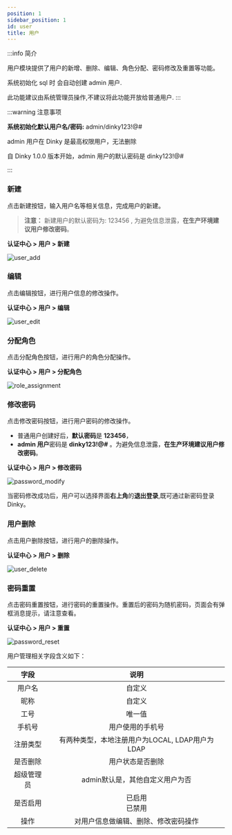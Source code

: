 ```yaml
---
position: 1
sidebar_position: 1
id: user
title: 用户
---
```


:::info 简介

用户模块提供了用户的新增、删除、编辑、角色分配、密码修改及重置等功能。

系统初始化 sql 时 会自动创建 admin 用户.

此功能建议由系统管理员操作,不建议将此功能开放给普通用户.
:::

:::warning 注意事项

**系统初始化默认用户名/密码:** admin/dinky123!@#

admin 用户在 Dinky 是最高权限用户，无法删除

自 Dinky 1.0.0 版本开始，admin 用户的默认密码是 dinky123!@#

:::


### 新建

点击新建按钮，输入用户名等相关信息，完成用户的新建。

> **注意：** 新建用户的默认密码为: 123456 , 为避免信息泄露，**在生产环境建议用户修改密码**。

**认证中心 > 用户 > 新建**

![user_add](http://pic.dinky.org.cn/dinky/docs/test/user_add.png)

### 编辑

点击编辑按钮，进行用户信息的修改操作。

**认证中心 > 用户 > 编辑**

![user_edit](http://pic.dinky.org.cn/dinky/docs/test/user_edit.png)

### 分配角色

点击分配角色按钮，进行用户的角色分配操作。

**认证中心 > 用户 > 分配角色**

![role_assignment](http://pic.dinky.org.cn/dinky/docs/test/role_assignment.png)

### 修改密码

点击修改密码按钮，进行用户密码的修改操作。

- 普通用户创建好后，**默认密码**是 **123456**，
- **admin 用户**密码是 **dinky123!@#** 。为避免信息泄露，**在生产环境建议用户修改密码**。

**认证中心 > 用户 > 修改密码**

![password_modify](http://pic.dinky.org.cn/dinky/docs/test/password_modify.png)

当密码修改成功后，用户可以选择界面**右上角**的**退出登录**,既可通过新密码登录 Dinky。

### 用户删除

点击用户删除按钮，进行用户的删除操作。

**认证中心 > 用户 > 删除**

![user_delete](http://pic.dinky.org.cn/dinky/docs/test/user_delete.png)

### 密码重置

点击密码重置按钮，进行密码的重置操作。重置后的密码为随机密码，页面会有弹框消息提示，请注意查看。

**认证中心 > 用户 > 重置**

![password_reset](http://pic.dinky.org.cn/dinky/docs/test/password_reset.png)

用户管理相关字段含义如下：

|  字段   |               说明                |
|:-----:|:-------------------------------:|
|  用户名  |               自定义               |
|  昵称   |               自定义               |
|  工号   |               唯一值               |
|  手机号  |            用户使用的手机号             |
| 注册类型  | 有两种类型，本地注册用户为LOCAL, LDAP用户为LDAP |
| 是否删除  |            用户状态是否删除             |
| 超级管理员 |       admin默认是，其他自定义用户为否        |
| 是否启用  |          已启用<br/> 已禁用           |
|  操作   |       对用户信息做编辑、删除、修改密码操作        |

